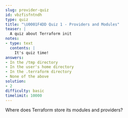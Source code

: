 ```yaml
---
slug: provider-quiz
id: vbzfisfntndh
type: quiz
title: "\U0001F4DD Quiz 1 - Providers and Modules"
teaser: |
  A quiz about Terraform init
notes:
- type: text
  contents: |
    It's quiz time!
answers:
- In the /tmp directory
- In the user's home directory
- In the .terraform directory
- None of the above
solution:
- 2
difficulty: basic
timelimit: 10000
---
```

Where does Terraform store its modules and providers?

